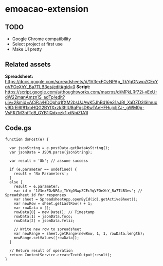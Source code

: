 # emoacao-extension

## TODO
* Google Chrome compatibility
* Select project at first use
* Make UI pretty

## Related assets

**Spreadsheet:** https://docs.google.com/spreadsheets/d/1V3exFOzNPAp_TkYgONwpZCEcYqVFOeXhY_Ba7TLB3es/edit#gid=0
**Script:** https://script.google.com/a/thoughtworks.com/macros/d/MPkLRf72i-vExU-dW22manAmzn1S_adTp/edit?uiv=2&mid=ACjPJvHDOphq1fXM2bsUJAwK5JhBd16e31aJBI_XaDZD3lSImuoy9DrEl6f81xbHQG2BYfXxzk3hIU8qPgsDKwTAeHFHujcIjZJ-_gWM0g-VsFRZM3hfTcB_GYB1lQdxczk1IxtNniZfA1I

## Code.gs
```
function doPost(e) {
  
  var jsonString = e.postData.getDataAsString();
  var jsonData = JSON.parse(jsonString);
  
  var result = 'Ok'; // assume success

  if (e.parameter == undefined) {
    result = 'No Parameters';
  }
  else {
    result = e.parameter;
    var id = '1V3exFOzNPAp_TkYgONwpZCEcYqVFOeXhY_Ba7TLB3es'; // Spreadsheet id for responses
    var sheet = SpreadsheetApp.openById(id).getActiveSheet();
    var newRow = sheet.getLastRow() + 1;
    var rowData = [];
    rowData[0] = new Date(); // Timestamp
    rowData[1] = jsonData.foco;
    rowData[2] = jsonData.feliz;
    
    // Write new row to spreadsheet
    var newRange = sheet.getRange(newRow, 1, 1, rowData.length);
    newRange.setValues([rowData]);
  }

  // Return result of operation
  return ContentService.createTextOutput(result);
}
```
